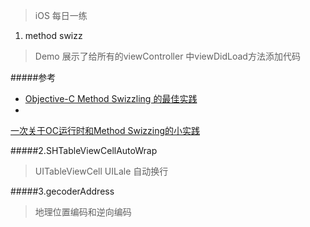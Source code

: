 >iOS 每日一练

1. method swizz    


>Demo 展示了给所有的viewController 中viewDidLoad方法添加代码   

#####参考 

* [Objective-C Method Swizzling 的最佳实践](http://blog.leichunfeng.com/blog/2015/06/14/objective-c-method-swizzling-best-practice/)        
* 
[一次关于OC运行时和Method Swizzing的小实践](http://wxgbridgeq.github.io/blog/2015/07/23/oc-runtime-practice/) 


#####2.SHTableViewCellAutoWrap 
>UITableViewCell UILale 自动换行

#####3.gecoderAddress 
>地理位置编码和逆向编码